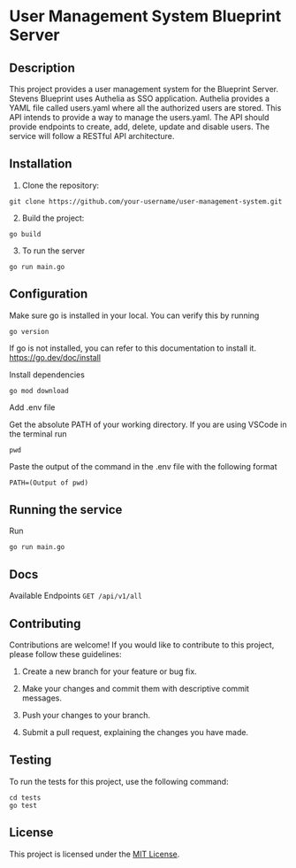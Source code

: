 # User Management System Blueprint Server

## Description

This project provides a user management system for the Blueprint Server. Stevens Blueprint uses Authelia as
SSO application. Authelia provides a YAML file called users.yaml where all the authorized users are stored.
This API intends to provide a way to manage the users.yaml. The API should provide endpoints to create, add,
delete, update and disable users. The service will follow a RESTful API architecture. 

## Installation

1. Clone the repository:
```
git clone https://github.com/your-username/user-management-system.git
```

2. Build the project:

```
go build
```

3. To run the server
```
go run main.go
```

## Configuration

Make sure go is installed in your local. You can verify this by running
```
go version
```
If go is not installed, you can refer to this documentation to install it. https://go.dev/doc/install

Install dependencies

```
go mod download
```

Add .env file

Get the absolute PATH of your working directory. If you are using VSCode in the terminal run
```
pwd
```
Paste the output of the command in the .env file with the following format
```
PATH=(Output of pwd)
```

## Running the service
Run
```
go run main.go
```

## Docs
Available Endpoints
``
GET /api/v1/all
``

## Contributing

Contributions are welcome! If you would like to contribute to this project, please follow these guidelines:


1. Create a new branch for your feature or bug fix.

2. Make your changes and commit them with descriptive commit messages.

3. Push your changes to your branch.

4. Submit a pull request, explaining the changes you have made.

## Testing

To run the tests for this project, use the following command:

```
cd tests
go test
```

## License

This project is licensed under the [MIT License](LICENSE).
